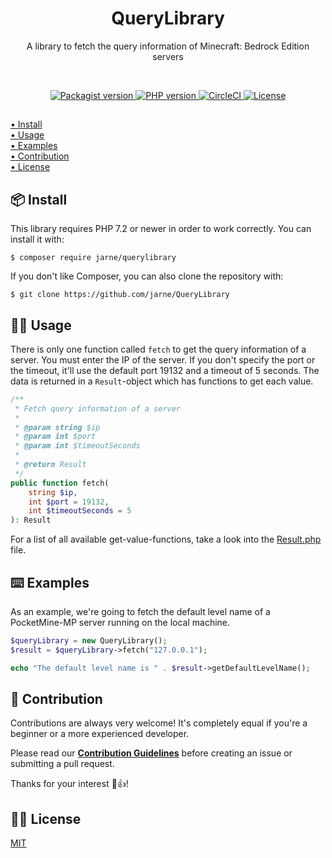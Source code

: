 <h1 align="center">QueryLibrary</h1>
<p align="center">A library to fetch the query information of Minecraft: Bedrock Edition servers</p>

<br>

<p align="center">
    <a href="https://packagist.org/packages/jarne/querylibrary">
        <img src="https://img.shields.io/packagist/v/jarne/querylibrary.svg" alt="Packagist version">
    </a>
    <a href="https://php.net">
        <img src="https://img.shields.io/packagist/php-v/jarne/querylibrary.svg" alt="PHP version">
    </a>
    <a href="https://circleci.com/gh/jarne/QueryLibrary">
    <img src="https://img.shields.io/circleci/project/github/jarne/QueryLibrary.svg" alt="CircleCI">
    </a>
    <a href="https://github.com/jarne/QueryLibrary/blob/master/LICENSE">
        <img src="https://img.shields.io/github/license/jarne/QueryLibrary.svg" alt="License">
    </a>
</p>

##

[• Install](#-install)  
[• Usage](#-usage)  
[• Examples](#%EF%B8%8F-examples)  
[• Contribution](#-contribution)  
[• License](#%EF%B8%8F-license)

## 📦 Install
This library requires PHP 7.2 or newer in order to work correctly. You can install it with:

```
$ composer require jarne/querylibrary
```

If you don't like Composer, you can also clone the repository with:

```
$ git clone https://github.com/jarne/QueryLibrary
```

## 👨‍💻 Usage
There is only one function called `fetch` to get the query information of a server. You must enter the IP of the server. If you don't specify the port or the timeout, it'll use the default port 19132 and a timeout of 5 seconds. The data is returned in a `Result`-object which has functions to get each value.

```php
/**
 * Fetch query information of a server
 *
 * @param string $ip
 * @param int $port
 * @param int $timeoutSeconds
 *
 * @return Result
 */
public function fetch(
    string $ip,
    int $port = 19132,
    int $timeoutSeconds = 5
): Result
```

For a list of all available get-value-functions, take a look into the [Result.php](https://github.com/jarne/QueryLibrary/blob/master/src/jarne/querylibrary/utils/Result.php) file.

## ⌨️ Examples
As an example, we're going to fetch the default level name of a PocketMine-MP server running on the local machine.

```php
$queryLibrary = new QueryLibrary();
$result = $queryLibrary->fetch("127.0.0.1");

echo "The default level name is " . $result->getDefaultLevelName();
```

## 🙋‍ Contribution
Contributions are always very welcome! It's completely equal if you're a beginner or a more experienced developer.

Please read our **[Contribution Guidelines](CONTRIBUTING.md)** before creating an issue or submitting a pull request.

Thanks for your interest 🎉👍!

## 👨‍⚖️ License
[MIT](https://github.com/jarne/QueryLibrary/blob/master/LICENSE)